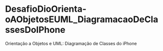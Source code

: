 # DesafioDioOrienta-oAObjetosEUML_DiagramacaoDeClassesDoIPhone
 Orientação a Objetos e UML: Diagramação de Classes do iPhone
